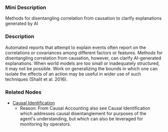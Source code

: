 ### Mini Description

Methods for disentangling correlation from causation to clarify explanations generated by AI

### Description

Automated reports that attempt to explain events often report on the correlations or covariances among different factors or features. Methods for disentangling correlation from causation, however, can clarify AI-generated explanations. When world models are too small or inadequately structured, it may not be possible. Work on generalizing the bounds in which one can isolate the effects of an action may be useful in wider use of such techniques (Shalit et al. 2016).

### Related Nodes

- [Causal Identification](/Value_Alignment/Validation/Increasing_Contextual_Awareness/Uncertainty_Identification_and_Management/Inductive_Ambiguity_Identification/Robustness_to_Distributional_Shift/Causal_Identification/Causal_Identification.md)
	- Reason: From Causal Accounting also see Causal Identification which addresses causal disentanglement for purposes of the agent's understanding, but which can also be leveraged for monitoring by operators.
